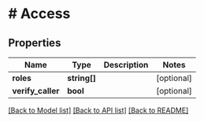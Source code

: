 # # Access

## Properties

Name | Type | Description | Notes
------------ | ------------- | ------------- | -------------
**roles** | **string[]** |  | [optional]
**verify_caller** | **bool** |  | [optional]

[[Back to Model list]](../../README.md#models) [[Back to API list]](../../README.md#endpoints) [[Back to README]](../../README.md)
